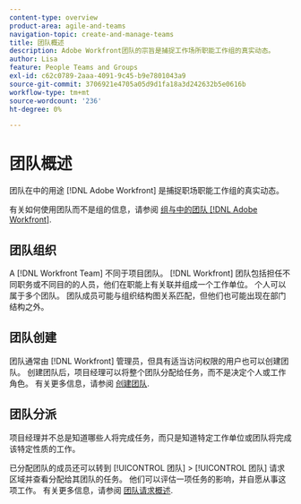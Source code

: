 ```yaml
---
content-type: overview
product-area: agile-and-teams
navigation-topic: create-and-manage-teams
title: 团队概述
description: Adobe Workfront团队的宗旨是捕捉工作场所职能工作组的真实动态。
author: Lisa
feature: People Teams and Groups
exl-id: c62c0789-2aaa-4091-9c45-b9e7801043a9
source-git-commit: 3706921e4705a05d9d1fa18a3d242632b5e0616b
workflow-type: tm+mt
source-wordcount: '236'
ht-degree: 0%

---
```


# 团队概述

<!-- Audited: 01/2024 -->

团队在中的用途 [!DNL Adobe Workfront] 是捕捉职场职能工作组的真实动态。

有关如何使用团队而不是组的信息，请参阅 [组与中的团队 [!DNL Adobe Workfront]](../../people-teams-and-groups/work-with-groups-and-teams/understanding-differences-and-similarities-between-groups-and-teams.md).

## 团队组织

A [!DNL Workfront Team] 不同于项目团队。 [!DNL Workfront] 团队包括担任不同职务或不同目的的人员，他们在职能上有关联并组成一个工作单位。 个人可以属于多个团队。 团队成员可能与组织结构图关系匹配，但他们也可能出现在部门结构之外。

## 团队创建

团队通常由 [!DNL Workfront] 管理员，但具有适当访问权限的用户也可以创建团队。 创建团队后，项目经理可以将整个团队分配给任务，而不是决定个人或工作角色。 有关更多信息，请参阅 [创建团队](/help/quicksilver/people-teams-and-groups/create-and-manage-teams/create-a-team.md).

## 团队分派

项目经理并不总是知道哪些人将完成任务，而只是知道特定工作单位或团队将完成该特定性质的工作。

已分配团队的成员还可以转到 [!UICONTROL 团队] > [!UICONTROL 团队] 请求区域并查看分配给其团队的任务。 他们可以评估一项任务的影响，并自愿从事这项工作。 有关更多信息，请参阅 [团队请求概述](/help/quicksilver/people-teams-and-groups/work-with-team-requests/team-requests-overview.md).

